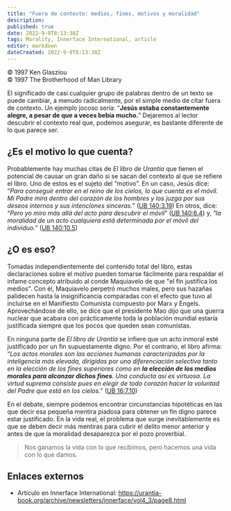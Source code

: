 ```yaml
---
title: "Fuera de contexto: medios, fines, motivos y moralidad"
description: 
published: true
date: 2022-9-9T8:13:38Z
tags: Morality, Innerface International, article
editor: markdown
dateCreated: 2022-9-9T8:13:38Z
---
```


<p class="v-card v-sheet theme--light grey lighten-3 px-2">© 1997 Ken Glasziou<br>© 1997 The Brotherhood of Man Library</p>

El significado de casi cualquier grupo de palabras dentro de un texto se puede cambiar, a menudo radicalmente, por el simple medio de citar fuera de contexto. Un ejemplo jocoso sería: “**Jesús estaba constantemente alegre, a pesar de que a veces bebía mucho.**” Dejaremos al lector descubrir el contexto real que, podemos asegurar, es bastante diferente de lo que parece ser.

## ¿Es el motivo lo que cuenta?

Probablemente hay muchas citas de _El libro de Urantia_ que tienen el potencial de causar un gran daño si se sacan del contexto al que se refiere el libro. Uno de estos es el sujeto del “motivo”. En un caso, Jesús dice: “_Para conseguir entrar en el reino de los cielos, lo que cuenta es el móvil. Mi Padre mira dentro del corazón de los hombres y los juzga por sus deseos internos y sus intenciones sinceras._” ([UB 140:3.19](/es/The_Urantia_Book/140#p3_19)) En otros, dice: “_Pero yo miro más allá del acto para descubrir el móvil_” ([UB 140:6.4](/en/The_Urantia_Book/140#p6_4)) y, “_la moralidad de un acto cualquiera está determinada por el móvil del individuo._” ([UB 140:10.5]( /es/El_libro_de_Urantia/140#p10_5))

## ¿O es eso?

Tomadas independientemente del contenido total del libro, estas declaraciones sobre el motivo pueden tomarse fácilmente para respaldar el infame concepto atribuido al conde Maquiavelo de que "el fin justifica los medios". Con él, Maquiavelo perpetró muchos males, pero sus hazañas palidecen hasta la insignificancia comparadas con el efecto que tuvo al incluirse en el Manifiesto Comunista compuesto por Marx y Engels. Aprovechándose de ello, se dice que el presidente Mao dijo que una guerra nuclear que acabara con prácticamente toda la población mundial estaría justificada siempre que los pocos que queden sean comunistas.

En ninguna parte de _El libro de Urantia_ se infiere que un acto inmoral esté justificado por un fin supuestamente digno. Por el contrario, el libro afirma: “_Los actos morales son las acciones humanas caracterizadas por la inteligencia más elevada, dirigidas por una diferenciación selectiva tanto en la elección de los fines superiores como en ***la elección de los medios morales para alcanzar dichos fines***. Una conducta así es virtuosa. La virtud suprema consiste pues en elegir de todo corazón hacer la voluntad del Padre que está en los cielos._” ([UB 16:7.10](/en/The_Urantia_Book/16#p7_10))

En el debate, siempre podemos encontrar circunstancias hipotéticas en las que decir esa pequeña mentira piadosa para obtener un fin digno parece estar justificado. En la vida real, el problema que surge inevitablemente es que se deben decir más mentiras para cubrir el delito menor anterior y antes de que la moralidad desaparezca por el pozo proverbial.

> Nos ganamos la vida con lo que recibimos, pero hacemos una vida con lo que damos.

## Enlaces externos

- Artículo en Innerface International: https://urantia-book.org/archive/newsletters/innerface/vol4_3/page8.html


